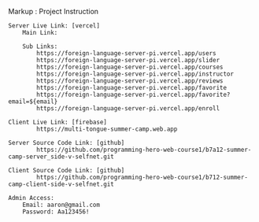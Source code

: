 Markup : Project Instruction
    
    Server Live Link: [vercel]
        Main Link:
        
        Sub Links:
            https://foreign-language-server-pi.vercel.app/users
            https://foreign-language-server-pi.vercel.app/slider
            https://foreign-language-server-pi.vercel.app/courses
            https://foreign-language-server-pi.vercel.app/instructor
            https://foreign-language-server-pi.vercel.app/reviews
            https://foreign-language-server-pi.vercel.app/favorite
            https://foreign-language-server-pi.vercel.app/favorite?email=${email}
            https://foreign-language-server-pi.vercel.app/enroll
    
    Client Live Link: [firebase]
            https://multi-tongue-summer-camp.web.app

    Server Source Code Link: [github]
            https://github.com/programming-hero-web-course1/b7a12-summer-camp-server_side-v-selfnet.git
    
    Client Source Code Link: [github]
            https://github.com/programming-hero-web-course1/b712-summer-camp-client-side-v-selfnet.git

    Admin Access:
        Email: aaron@gmail.com
        Password: Aa123456!